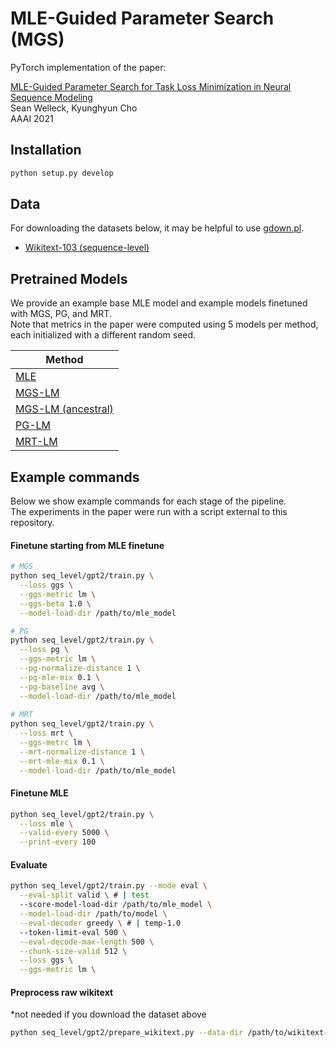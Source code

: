 # MLE-Guided Parameter Search (MGS)

PyTorch implementation of the paper:

[MLE-Guided Parameter Search for Task Loss Minimization in Neural Sequence
Modeling](https://arxiv.org/pdf/2006.03158.pdf)\
Sean Welleck, Kyunghyun Cho\
AAAI 2021

## Installation

```bash
python setup.py develop
```

## Data
For downloading the datasets below, it may be helpful to use [gdown.pl](https://github.com/circulosmeos/gdown.pl).

- [Wikitext-103 (sequence-level)](https://drive.google.com/file/d/17nCCBQMVT2dieFR9TD4lNG7cHVxssLsA/view?usp=sharing)

## Pretrained Models
We provide an example base MLE model and example models finetuned with MGS, PG, and MRT.\
Note that metrics in the paper were computed using 5 models per method, each initialized with a different random seed.

| Method |
| --- | 
| [MLE](https://drive.google.com/file/d/1qC6B6JmmqSvKhUQ3z1Xm3ZpZJbdsrhCl/view?usp=sharing) | 
| [MGS-LM](https://drive.google.com/file/d/1OH5UWkfKaAXyc5N2flwRb6ZWh9zjX7ze/view?usp=sharing) | 
| [MGS-LM (ancestral)](https://drive.google.com/file/d/1pYusQkcDBtFEJ2mpnJplS4aDJ7-pRkIA/view?usp=sharing) | 
| [PG-LM](https://drive.google.com/file/d/1rs3fN_MEmjU38K6gtgUewYrQNHoW7L2Z/view?usp=sharing) | 
| [MRT-LM](https://drive.google.com/file/d/1qezjOVB0DH3WPhqwEFcERwhFfNU0vWQ1/view?usp=sharing) | 


## Example commands

Below we show example commands for each stage of the pipeline.\
The experiments in the paper were run with a script external to this repository. 


#### Finetune starting from MLE finetune
```bash
# MGS
python seq_level/gpt2/train.py \
  --loss ggs \
  --ggs-metric lm \
  --ggs-beta 1.0 \
  --model-load-dir /path/to/mle_model

# PG
python seq_level/gpt2/train.py \
  --loss pg \
  --ggs-metric lm \
  --pg-normalize-distance 1 \
  --pg-mle-mix 0.1 \
  --pg-baseline avg \
  --model-load-dir /path/to/mle_model
  
# MRT
python seq_level/gpt2/train.py \
  --loss mrt \
  --ggs-metrc lm \
  --mrt-normalize-distance 1 \
  --mrt-mle-mix 0.1 \
  --model-load-dir /path/to/mle_model
```


#### Finetune MLE
```bash
python seq_level/gpt2/train.py \
  --loss mle \
  --valid-every 5000 \
  --print-every 100
```

#### Evaluate
```bash
python seq_level/gpt2/train.py --mode eval \
  --eval-split valid \ # | test
  --score-model-load-dir /path/to/mle_model \
  --model-load-dir /path/to/model \
  --eval-decoder greedy \ # | temp-1.0
  --token-limit-eval 500 \
  --eval-decode-max-length 500 \
  --chunk-size-valid 512 \
  --loss ggs \
  --ggs-metric lm \
```


#### Preprocess raw wikitext
*not needed if you download the dataset above
```bash
python seq_level/gpt2/prepare_wikitext.py --data-dir /path/to/wikitext-raw
```

